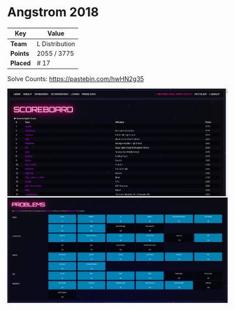 # Angstrom 2018

Key           | Value
------------- | -------------
**Team**      | L Distribution
**Points**    | 2055 / 3775
**Placed**    | # 17

Solve Counts: https://pastebin.com/hwHN2g35

![scoreboard.png not found](https://raw.githubusercontent.com/CF12/ctf/master/2018-angstrom/images/scoreboard.png)
![problems.png not found](https://raw.githubusercontent.com/CF12/ctf/master/2018-angstrom/images/problems.png)